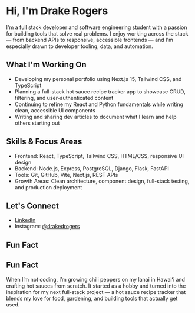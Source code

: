 # Hi, I'm Drake Rogers

I'm a full stack developer and software engineering student with a passion for building tools that solve real problems. I enjoy working across the stack — from backend APIs to responsive, accessible frontends — and I'm especially drawn to developer tooling, data, and automation.

## What I'm Working On

- Developing my personal portfolio using Next.js 15, Tailwind CSS, and TypeScript
- Planning a full-stack hot sauce recipe tracker app to showcase CRUD, filtering, and user-authenticated content
- Continuing to refine my React and Python fundamentals while writing clean, accessible UI components
- Writing and sharing dev articles to document what I learn and help others starting out

## Skills & Focus Areas

- Frontend: React, TypeScript, Tailwind CSS, HTML/CSS, responsive UI design
- Backend: Node.js, Express, PostgreSQL, Django, Flask, FastAPI
- Tools: Git, GitHub, Vite, Next.js, REST APIs
- Growth Areas: Clean architecture, component design, full-stack testing, and production deployment

## Let's Connect

- [LinkedIn](https://www.linkedin.com/in/yourusername)
- Instagram: [@drakedrogers](https://instagram.com/drakedrogers)


## Fun Fact

## Fun Fact

When I’m not coding, I’m growing chili peppers on my lanai in Hawaiʻi and crafting hot sauces from scratch. It started as a hobby and turned into the inspiration for my next full-stack project — a hot sauce recipe tracker that blends my love for food, gardening, and building tools that actually get used.
<!---
drakrgrs/drakrgrs is a ✨ special ✨ repository because its `README.md` (this file) appears on your GitHub profile.
You can click the Preview link to take a look at your changes.
--->
